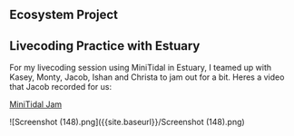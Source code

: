 ## Ecosystem Project

## Livecoding Practice with Estuary

For my livecoding session using MiniTidal in Estuary, I teamed up with Kasey, Monty, Jacob, Ishan and Christa to jam out for a bit. Heres a video that Jacob recorded for us: 

[MiniTidal Jam](https://drive.google.com/file/d/14s4rpEyDQ3OTtcZZ3oT8YmcHBg65fqci/view)

![Screenshot (148).png]({{site.baseurl}}/Screenshot (148).png)




